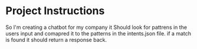 # Project Instructions
So I'm creating a chatbot for my company it Should look for pattrens in the users input and comapred it to the patterns in the intents.json file.
if a match is found it should return a response back.



